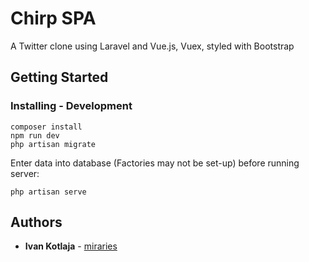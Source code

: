 # Chirp SPA

A Twitter clone using Laravel and Vue.js, Vuex, styled with Bootstrap

## Getting Started

### Installing - Development

```
composer install
npm run dev
php artisan migrate
```

Enter data into database (Factories may not be set-up) before running server:

```
php artisan serve
```

## Authors

* **Ivan Kotlaja** - [miraries](https://github.com/miraries)